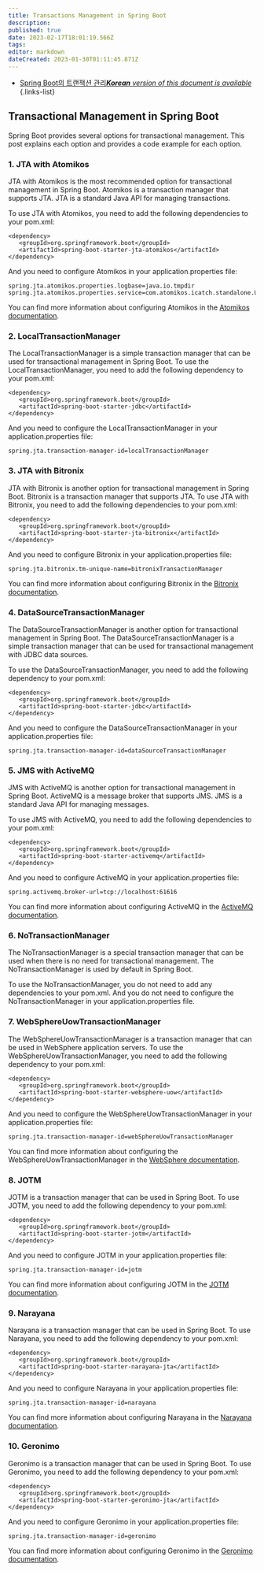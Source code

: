 ```yaml
---
title: Transactions Management in Spring Boot
description: 
published: true
date: 2023-02-17T18:01:19.566Z
tags: 
editor: markdown
dateCreated: 2023-01-30T01:11:45.871Z
---
```


- [Spring Boot의 트랜잭션 관리***Korean** version of this document is available*](/ko/Knowledge-base/Spring-Boot/transactions-management-in-spring-boot)
{.links-list}


## Transactional Management in Spring Boot

Spring Boot provides several options for transactional management. This post explains each option and provides a code example for each option.

### 1. JTA with Atomikos

JTA with Atomikos is the most recommended option for transactional management in Spring Boot. Atomikos is a transaction manager that supports JTA. JTA is a standard Java API for managing transactions.

To use JTA with Atomikos, you need to add the following dependencies to your pom.xml:

```
<dependency>
   <groupId>org.springframework.boot</groupId>
   <artifactId>spring-boot-starter-jta-atomikos</artifactId>
</dependency>
```

And you need to configure Atomikos in your application.properties file:

```
spring.jta.atomikos.properties.logbase=java.io.tmpdir
spring.jta.atomikos.properties.service=com.atomikos.icatch.standalone.UserTransactionServiceFactory
```

You can find more information about configuring Atomikos in the [Atomikos documentation](https://docs.atomikos.com/Main/ConfiguringTheTransactionService).

### 2. LocalTransactionManager

The LocalTransactionManager is a simple transaction manager that can be used for transactional management in Spring Boot. To use the LocalTransactionManager, you need to add the following dependency to your pom.xml:

```
<dependency>
   <groupId>org.springframework.boot</groupId>
   <artifactId>spring-boot-starter-jdbc</artifactId>
</dependency>
```

And you need to configure the LocalTransactionManager in your application.properties file:

```
spring.jta.transaction-manager-id=localTransactionManager
```

### 3. JTA with Bitronix

JTA with Bitronix is another option for transactional management in Spring Boot. Bitronix is a transaction manager that supports JTA. To use JTA with Bitronix, you need to add the following dependencies to your pom.xml:

```
<dependency>
   <groupId>org.springframework.boot</groupId>
   <artifactId>spring-boot-starter-jta-bitronix</artifactId>
</dependency>
```

And you need to configure Bitronix in your application.properties file:

```
spring.jta.bitronix.tm-unique-name=bitronixTransactionManager
```

You can find more information about configuring Bitronix in the [Bitronix documentation](https://docs.bitronix.net/latest/user-guide/).

### 4. DataSourceTransactionManager

The DataSourceTransactionManager is another option for transactional management in Spring Boot. The DataSourceTransactionManager is a simple transaction manager that can be used for transactional management with JDBC data sources. 

To use the DataSourceTransactionManager, you need to add the following dependency to your pom.xml:

```
<dependency>
   <groupId>org.springframework.boot</groupId>
   <artifactId>spring-boot-starter-jdbc</artifactId>
</dependency>
```

And you need to configure the DataSourceTransactionManager in your application.properties file:

```
spring.jta.transaction-manager-id=dataSourceTransactionManager
```

### 5. JMS with ActiveMQ

JMS with ActiveMQ is another option for transactional management in Spring Boot. ActiveMQ is a message broker that supports JMS. JMS is a standard Java API for managing messages.

To use JMS with ActiveMQ, you need to add the following dependencies to your pom.xml:

```
<dependency>
   <groupId>org.springframework.boot</groupId>
   <artifactId>spring-boot-starter-activemq</artifactId>
</dependency>
```

And you need to configure ActiveMQ in your application.properties file:

```
spring.activemq.broker-url=tcp://localhost:61616
```

You can find more information about configuring ActiveMQ in the [ActiveMQ documentation](http://activemq.apache.org/).

### 6. NoTransactionManager

The NoTransactionManager is a special transaction manager that can be used when there is no need for transactional management. The NoTransactionManager is used by default in Spring Boot.

To use the NoTransactionManager, you do not need to add any dependencies to your pom.xml. And you do not need to configure the NoTransactionManager in your application.properties file.

### 7. WebSphereUowTransactionManager

The WebSphereUowTransactionManager is a transaction manager that can be used in WebSphere application servers. To use the WebSphereUowTransactionManager, you need to add the following dependency to your pom.xml:

```
<dependency>
   <groupId>org.springframework.boot</groupId>
   <artifactId>spring-boot-starter-websphere-uow</artifactId>
</dependency>
```

And you need to configure the WebSphereUowTransactionManager in your application.properties file:

```
spring.jta.transaction-manager-id=webSphereUowTransactionManager
```

You can find more information about configuring the WebSphereUowTransactionManager in the [WebSphere documentation](https://www.ibm.com/support/knowledgecenter/was_beta/com.ibm.websphere.base.doc/ae/tcon_uowm.html).

### 8. JOTM

JOTM is a transaction manager that can be used in Spring Boot. To use JOTM, you need to add the following dependency to your pom.xml:

```
<dependency>
   <groupId>org.springframework.boot</groupId>
   <artifactId>spring-boot-starter-jotm</artifactId>
</dependency>
```

And you need to configure JOTM in your application.properties file:

```
spring.jta.transaction-manager-id=jotm
```

You can find more information about configuring JOTM in the [JOTM documentation](http://jotm.objectweb.org/current/docs/userGuide.html).

### 9. Narayana

Narayana is a transaction manager that can be used in Spring Boot. To use Narayana, you need to add the following dependency to your pom.xml:

```
<dependency>
   <groupId>org.springframework.boot</groupId>
   <artifactId>spring-boot-starter-narayana-jta</artifactId>
</dependency>
```

And you need to configure Narayana in your application.properties file:

```
spring.jta.transaction-manager-id=narayana
```

You can find more information about configuring Narayana in the [Narayana documentation](https://narayana.io/).

### 10. Geronimo

Geronimo is a transaction manager that can be used in Spring Boot. To use Geronimo, you need to add the following dependency to your pom.xml:

```
<dependency>
   <groupId>org.springframework.boot</groupId>
   <artifactId>spring-boot-starter-geronimo-jta</artifactId>
</dependency>
```

And you need to configure Geronimo in your application.properties file:

```
spring.jta.transaction-manager-id=geronimo
```

You can find more information about configuring Geronimo in the [Geronimo documentation](https://geronimo.apache.org/).